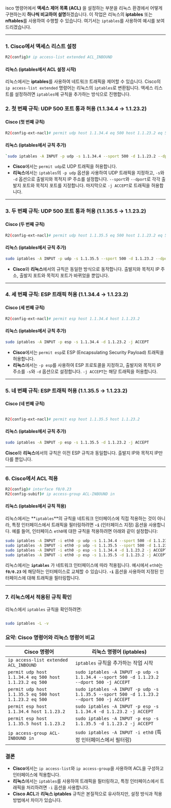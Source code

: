 

isco 명령어에서 **액세스 제어 목록 (ACL)** 을 설정하는 부분을 리눅스 환경에서 어떻게 구현하는지 **하나씩 비교하여 설명**하겠습니다. 이 작업은 리눅스의 **iptables** 또는 **nftables**를 사용하여 수행할 수 있습니다. 여기서는 `iptables`를 사용하여 예시를 보여드리겠습니다.


---
### 1. **Cisco에서 액세스 리스트 설정**

``` bash
R2(config)# ip access-list extended ACL_INBOUND
```

#### **리눅스 (iptables에서 ACL 설정 시작)**

리눅스에서는 **iptables**를 사용하여 네트워크 트래픽을 제어할 수 있습니다. Cisco의 `ip access-list extended` 명령어는 리눅스의 `iptables`로 변환됩니다. 액세스 리스트를 설정하려면 `iptables`에 규칙을 추가하는 방식으로 진행합니다.


### 2. **첫 번째 규칙: UDP 500 포트 통과 허용 (1.1.34.4 → 1.1.23.2)**



#### **Cisco (첫 번째 규칙)**

``` bash
R2(config-ext-nacl)# permit udp host 1.1.34.4 eq 500 host 1.1.23.2 eq 500
```

#### **리눅스 (iptables에서 규칙 추가)**

``` bash
`sudo iptables -A INPUT -p udp -s 1.1.34.4 --sport 500 -d 1.1.23.2 --dport 500 -j ACCEPT`
```

- **Cisco**에서는 `permit udp`로 UDP 트래픽을 허용합니다.
- **리눅스**에서는 `iptables`의 `-p udp` 옵션을 사용하여 UDP 트래픽을 지정하고, `-s`와 `-d` 옵션으로 출발지와 목적지 IP 주소를 설정합니다. `--sport`와 `--dport`로 각각 출발지 포트와 목적지 포트를 지정합니다. 마지막으로 `-j ACCEPT`로 트래픽을 허용합니다.

---
### 3. **두 번째 규칙: UDP 500 포트 통과 허용 (1.1.35.5 → 1.1.23.2)**


#### **Cisco (두 번째 규칙)**

``` bash
R2(config-ext-nacl)# permit udp host 1.1.35.5 eq 500 host 1.1.23.2 eq 500
```

#### **리눅스 (iptables에서 규칙 추가)**

``` bash
sudo iptables -A INPUT -p udp -s 1.1.35.5 --sport 500 -d 1.1.23.2 --dport 500 -j ACCEPT
```

- **Cisco**와 **리눅스**에서의 규칙은 동일한 방식으로 동작합니다. 출발지와 목적지 IP 주소, 출발지 포트와 목적지 포트가 바뀌었을 뿐입니다.

---
### 4. **세 번째 규칙: ESP 트래픽 허용 (1.1.34.4 → 1.1.23.2)**


#### **Cisco (세 번째 규칙)**

``` bash
R2(config-ext-nacl)# permit esp host 1.1.34.4 host 1.1.23.2
```

#### **리눅스 (iptables에서 규칙 추가)**

``` bash
sudo iptables -A INPUT -p esp -s 1.1.34.4 -d 1.1.23.2 -j ACCEPT
```


- **Cisco**에서는 `permit esp`로 ESP (Encapsulating Security Payload) 트래픽을 허용합니다.
- **리눅스**에서는 `-p esp`를 사용하여 ESP 프로토콜을 지정하고, 출발지와 목적지 IP 주소를 `-s`와 `-d` 옵션으로 설정합니다. `-j ACCEPT`는 해당 트래픽을 허용합니다.


---
### 5. **네 번째 규칙: ESP 트래픽 허용 (1.1.35.5 → 1.1.23.2)**

#### **Cisco (네 번째 규칙)**

```bash

R2(config-ext-nacl)# permit esp host 1.1.35.5 host 1.1.23.2
```

#### **리눅스 (iptables에서 규칙 추가)**

``` bash
sudo iptables -A INPUT -p esp -s 1.1.35.5 -d 1.1.23.2 -j ACCEPT
```


**Cisco**와 **리눅스**에서의 규칙은 이전 ESP 규칙과 동일합니다. 출발지 IP와 목적지 IP만 다를 뿐입니다.


---
### 6. **Cisco에서 ACL 적용**

``` bash
R2(config)# interface f0/0.23 
R2(config-subif)# ip access-group ACL-INBOUND in
```


#### **리눅스 (iptables에서 규칙 적용)**

리눅스에서는 **`iptables`**의 규칙을 네트워크 인터페이스에 직접 적용하는 것이 아니라, 특정 인터페이스에서 트래픽을 필터링하려면 **`-i`** (인터페이스 지정) 옵션을 사용합니다. 예를 들어, 인터페이스 `eth0`에 대한 규칙을 적용하려면 아래와 같이 설정합니다:

``` bash
sudo iptables -A INPUT -i eth0 -p udp -s 1.1.34.4 --sport 500 -d 1.1.23.2 --dport 500 -j ACCEPT 
sudo iptables -A INPUT -i eth0 -p udp -s 1.1.35.5 --sport 500 -d 1.1.23.2 --dport 500 -j ACCEPT 
sudo iptables -A INPUT -i eth0 -p esp -s 1.1.34.4 -d 1.1.23.2 -j ACCEPT 
sudo iptables -A INPUT -i eth0 -p esp -s 1.1.35.5 -d 1.1.23.2 -j ACCEPT
```

리눅스에서는 **`iptables`** 가 네트워크 인터페이스에 따라 적용됩니다. 예시에서 `eth0`는 **`f0/0.23`** 에 해당하는 인터페이스로 교체할 수 있습니다. **`-i`** 옵션을 사용하여 지정된 인터페이스에 대해 트래픽을 필터링합니다.


---
### 7. **리눅스에서 적용된 규칙 확인**

리눅스에서 `iptables` 규칙을 확인하려면:

``` bash

sudo iptables -L -v
```

### 요약: **Cisco 명령어**와 **리눅스 명령어** 비교

|**Cisco 명령어**|**리눅스 명령어 (iptables)**|
|---|---|
|`ip access-list extended ACL_INBOUND`|`iptables` 규칙을 추가하는 작업 시작|
|`permit udp host 1.1.34.4 eq 500 host 1.1.23.2 eq 500`|`sudo iptables -A INPUT -p udp -s 1.1.34.4 --sport 500 -d 1.1.23.2 --dport 500 -j ACCEPT`|
|`permit udp host 1.1.35.5 eq 500 host 1.1.23.2 eq 500`|`sudo iptables -A INPUT -p udp -s 1.1.35.5 --sport 500 -d 1.1.23.2 --dport 500 -j ACCEPT`|
|`permit esp host 1.1.34.4 host 1.1.23.2`|`sudo iptables -A INPUT -p esp -s 1.1.34.4 -d 1.1.23.2 -j ACCEPT`|
|`permit esp host 1.1.35.5 host 1.1.23.2`|`sudo iptables -A INPUT -p esp -s 1.1.35.5 -d 1.1.23.2 -j ACCEPT`|
|`ip access-group ACL-INBOUND in`|`sudo iptables -A INPUT -i eth0` (특정 인터페이스에서 필터링)|

### 결론

- **Cisco**에서는 `ip access-list`와 `ip access-group`을 사용하여 ACL을 구성하고 인터페이스에 적용합니다.
- **리눅스**에서는 `iptables`를 사용하여 트래픽을 필터링하고, 특정 인터페이스에서 트래픽을 처리하려면 `-i` 옵션을 사용합니다.
- **Cisco ACL**과 **리눅스 iptables** 규칙은 본질적으로 유사하지만, 설정 방식과 적용 방법에서 차이가 있습니다.